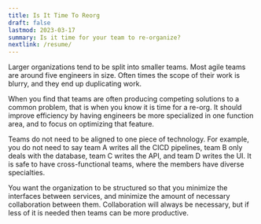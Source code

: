 ```yaml
---
title: Is It Time To Reorg
draft: false
lastmod: 2023-03-17
summary: Is it time for your team to re-organize?
nextlink: /resume/
---
```


Larger organizations tend to be split into smaller teams.  Most agile 
teams are around five engineers in size.  Often times the scope of their
work is blurry, and they end up duplicating work.

When you find that teams are often producing competing solutions to a 
common problem, that is when you know it is time for a re-org.  It should
improve efficiency by having engineers be more specialized in one function 
area, and to focus on optimizing that feature.

Teams do not need to be aligned to one piece of technology.  For example, 
you do not need to say team A writes all the CICD pipelines, team B only 
deals with the database, team C writes the API, and team D writes the UI.
It is safe to have cross-functional teams, where the members have diverse
specialties.

You want the organization to be structured so that you minimize the 
interfaces between services, and minimize the amount of necessary 
collaboration between them.  Collaboration will always be necessary, but 
if less of it is needed then teams can be more productive.